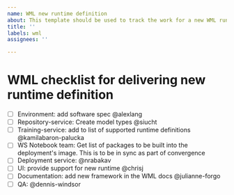 ```yaml
---
name: WML new runtime definition
about: This template should be used to track the work for a new WML runtime delivery
title: ''
labels: wml
assignees: ''

---
```


# WML checklist for delivering new runtime definition

 - [ ] Environment: add software spec @alexlang 
 - [ ] Repository-service: Create model types @siucht
 - [ ] Training-service: add to list of supported runtime definitions @kamilabaron-palucka
 - [ ] WS Notebook team: Get list of packages to be built into the deployment's image. This is to be in sync as part of convergence
 - [ ] Deployment service: @nrabakav
 - [ ] UI: provide support for new runtime @chrisj
 - [ ] Documentation: add  new framework in the WML docs @julianne-forgo
 - [ ] QA: @dennis-windsor 
